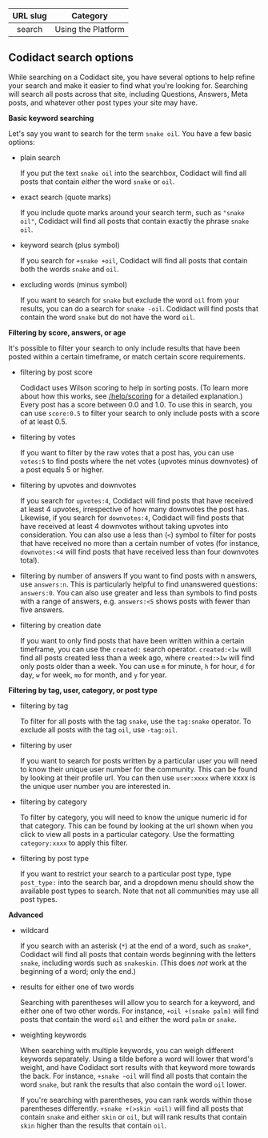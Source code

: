 | URL slug | Category |
|:--------:|:--------:|
| search | Using the Platform |

## Codidact search options

While searching on a Codidact site, you have several options to help refine your search and make it easier to find what you're looking for. Searching will search all posts across that site, including Questions, Answers, Meta posts, and whatever other post types your site may have.

**Basic keyword searching**

Let's say you want to search for the term `snake oil`. You have a few basic options:

* plain search

  If you put the text `snake oil` into the searchbox, Codidact will find all posts that contain *either* the word `snake` or `oil`.

* exact search (quote marks)

  If you include quote marks around your search term, such as `"snake oil"`, Codidact will find all posts that contain exactly the phrase `snake oil`.

* keyword search (plus symbol)

  If you search for `+snake +oil`, Codidact will find all posts that contain both the words `snake` and `oil`.

* excluding words (minus symbol)

  If you want to search for `snake` but exclude the word `oil` from your results, you can do a search for `snake -oil`. Codidact will find posts that contain the word `snake` but do not have the word `oil`.

**Filtering by score, answers, or age**

It's possible to filter your search to only include results that have been posted within a certain timeframe, or match certain score requirements.

* filtering by post score

  Codidact uses Wilson scoring to help in sorting posts. (To learn more about how this works, see [/help/scoring](/help/scoring) for a detailed explanation.) Every post has a score between 0.0 and 1.0. To use this in search, you can use `score:0.5` to filter your search to only include posts with a score of at least 0.5.

* filtering by votes

  If you want to filter by the raw votes that a post has, you can use `votes:5` to find posts where the net votes (upvotes minus downvotes) of a post equals 5 or higher.

* filtering by upvotes and downvotes

  If you search for `upvotes:4`, Codidact will find posts that have received at least 4 upvotes, irrespective of how many downvotes the post has. Likewise, if you search for `downvotes:4`, Codidact will find posts that have received at least 4 downvotes without taking upvotes into consideration. You can also use a less than (`<`) symbol to filter for posts that have received no more than a certain number of votes (for instance, `downvotes:<4` will find posts that have received less than four downvotes total).

* filtering by number of answers
  If you want to find posts with n answers, use `answers:n`. This is particularly helpful to find unanswered questions: `answers:0`. You can also use greater and less than symbols to find posts with a range of answers, e.g. `answers:<5` shows posts with fewer than five answers.

* filtering by creation date

  If you want to only find posts that have been written within a certain timeframe, you can use the `created:` search operator. `created:<1w` will find all posts created less than a week ago, where `created:>1w` will find only posts older than a week. You can use `m` for minute, `h` for hour, `d` for day, `w` for week, `mo` for month, and `y` for year.

**Filtering by tag, user, category, or post type**

* filtering by tag

  To filter for all posts with the tag `snake`, use the `tag:snake` operator. To exclude all posts with the tag `oil`, use `-tag:oil`.

* filtering by user

  If you want to search for posts written by a particular user you will need to know their unique user number for the community. This can be found by looking at their profile url. You can then use `user:xxxx` where xxxx is the unique user number you are interested in.

* filtering by category

  To filter by category, you will need to know the unique numeric id for that category. This can be found by looking at the url shown when you click to view all posts in a particular category. Use the formatting `category:xxxx` to apply this filter.

* filtering by post type

  If you want to restrict your search to a particular post type, type `post_type:` into the search bar, and a dropdown menu should show the available post types to search. Note that not all communities may use all post types.

**Advanced**

* wildcard

  If you search with an asterisk (`*`) at the end of a word, such as `snake*`, Codidact will find all posts that contain words beginning with the letters `snake`, including words such as `snakeskin`. (This does *not* work at the beginning of a word; only the end.)

* results for either one of two words

  Searching with parentheses will allow you to search for a keyword, and either one of two other words. For instance, `+oil +(snake palm)` will find posts that contain the word `oil` and either the word `palm` or `snake`.

* weighting keywords

  When searching with multiple keywords, you can weigh different keywords separately. Using a tilde before a word will lower that word's weight, and have Codidact sort results with that keyword more towards the back. For instance, `+snake ~oil` will find all posts that contain the word `snake`, but rank the results that also contain the word `oil` lower.

  If you're searching with parentheses, you can rank words within those parentheses differently. `+snake +(>skin <oil)` will find all posts that contain `snake` and either `skin` or `oil`, but will rank results that contain `skin` higher than the results that contain `oil`.

